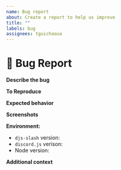 ```yaml
---
name: Bug report
about: Create a report to help us improve
title: ""
labels: bug
assignees: tguichaoua
---
```


# 🐞 Bug Report

**Describe the bug**

<!-- ✍️ A clear and concise description of what the bug is. -->

**To Reproduce**

<!-- ✍️ Steps to reproduce the behavior:
1. Go to '...'
2. Click on '....'
3. Scroll down to '....'
4. See error
-->

**Expected behavior**

<!-- ✍️ A clear and concise description of what you expected to happen. -->

**Screenshots**

<!-- ✍️ If applicable, add screenshots to help explain your problem. -->

**Environment:**

<!-- run 'node --version' command -->

-   `djs-slash` version:
-   `discord.js` verison:
-   Node version:

**Additional context**

<!-- ✍️ Add any other context about the problem here. -->
